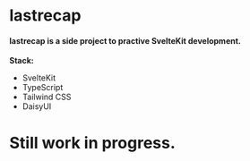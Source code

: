 # lastrecap

#### lastrecap is a side project to practive SvelteKit development.
**Stack:**
- SvelteKit
- TypeScript
- Tailwind CSS
- DaisyUI

# Still work in progress.
